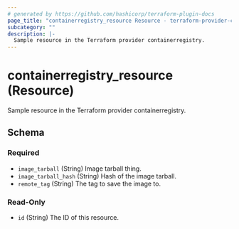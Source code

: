 ```yaml
---
# generated by https://github.com/hashicorp/terraform-plugin-docs
page_title: "containerregistry_resource Resource - terraform-provider-containerregistry"
subcategory: ""
description: |-
  Sample resource in the Terraform provider containerregistry.
---
```


# containerregistry_resource (Resource)

Sample resource in the Terraform provider containerregistry.



<!-- schema generated by tfplugindocs -->
## Schema

### Required

- `image_tarball` (String) Image tarball thing.
- `image_tarball_hash` (String) Hash of the image tarball.
- `remote_tag` (String) The tag to save the image to.

### Read-Only

- `id` (String) The ID of this resource.
